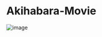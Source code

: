# Akihabara-Movie
![image](https://user-images.githubusercontent.com/103760832/180301820-34885d44-a391-415b-8e64-e30c59143cb9.png)
